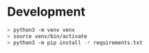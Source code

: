 # Development

```bash
> python3 -m venv venv
> source venv/bin/activate
> python3 -m pip install -r requirements.txt
```
